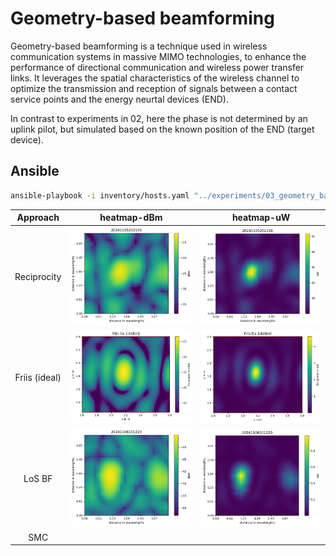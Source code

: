 # Geometry-based beamforming

Geometry-based beamforming is a technique used in wireless communication systems in massive MIMO technologies, to enhance the performance of directional communication and wireless power transfer links. It leverages the spatial characteristics of the wireless channel to optimize the transmission and reception of signals between a contact service points and the energy neurtal devices (END).

In contrast to experiments in 02, here the phase is not determined by an uplink pilot, but simulated based on the known position of the END (target device).

## Ansible

```sh
ansible-playbook -i inventory/hosts.yaml "../experiments/03_geometry_based_beamforming/ansible/run-DL-WPT.yml" -e tiles=ceiling
```


Approach | heatmap-dBm             |  heatmap-uW
:-------------------------:| :-------------------------:|:-------------------------:
Reciprocity | ![heatmap-dBm](https://github.com/techtile-by-dramco/experiments/blob/main/02_reciprocity_based_WPT/results/20241105202156/heatmap-dBm.png)  | ![heatmap-uW](https://github.com/techtile-by-dramco/experiments/blob/main/02_reciprocity_based_WPT/results/20241105202156/heatmap-uW.png)
Friis (ideal) | ![heatmap-dBm](https://github.com/techtile-by-dramco/experiments/blob/main/03_geometry_based_beamforming/031_Friis/results/ideal/heatmap-dBm.png) | ![heatmap-uW](https://github.com/techtile-by-dramco/experiments/blob/main/03_geometry_based_beamforming/031_Friis/results/ideal/heatmap-uW.png)
LoS BF | ![heatmap-dBm](https://github.com/techtile-by-dramco/experiments/blob/main/03_geometry_based_beamforming/031_Friis/results/20241106101220/heatmap-dBm.png) | ![heatmap-uW](https://github.com/techtile-by-dramco/experiments/blob/main/03_geometry_based_beamforming/031_Friis/results/20241106101220/heatmap-uW.png)
SMC | 
